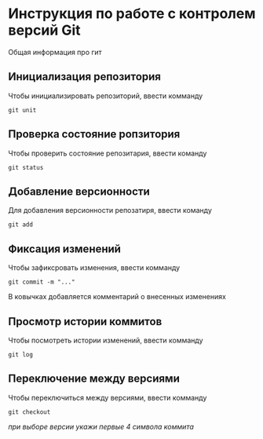 # **Инструкция по работе с контролем версий Git**

Общая информация про гит

## Инициализация репозитория

Чтобы инициализировать репозиторий, ввести комманду

    git unit

## Проверка состояние ропзитория

Чтобы проверить состояние репозитария, ввести команду

    git status  

## Добавление версионности

Для добавления версионности репозатиря, ввести команду

    git add


## Фиксация изменений

Чтобы зафиксровать изменения, ввести комманду

    git commit -m "..."

В ковычках добавляется комментарий о внесенных изменениях

## Просмотр истории коммитов

 Чтобы посмотреть истории изменений, ввести комманду

    git log

## Переключение между версиями

 Чтобы переключиться между версиями, ввести комманду

    git checkout
*при выборе версии укажи первые 4 символа коммита*
